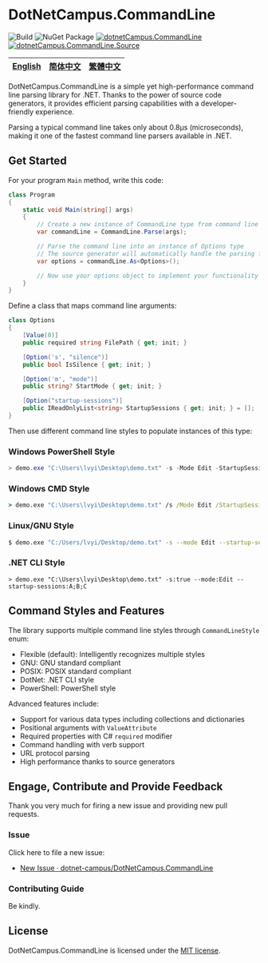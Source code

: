 # DotNetCampus.CommandLine

![Build](https://github.com/dotnet-campus/DotNetCampus.CommandLine/actions/workflows/dotnet-build.yml/badge.svg)  ![NuGet Package](https://github.com/dotnet-campus/DotNetCampus.CommandLine/actions/workflows/nuget-tag-publish.yml/badge.svg) [![dotnetCampus.CommandLine](https://img.shields.io/nuget/v/DotNetCampus.CommandLine.svg?label=DotnetCampus.CommandLine)](https://www.nuget.org/packages/DotnetCampus.CommandLine/) [![dotnetCampus.CommandLine.Source](https://img.shields.io/nuget/v/DotnetCampus.CommandLine.Source?label=DotnetCampus.CommandLine.Source)](https://www.nuget.org/packages/DotnetCampus.CommandLine.Source/)

| [English][en] | [简体中文][zh-hans] | [繁體中文][zh-hant] |
| ------------- | ------------------- | ------------------- |

[en]: /docs/en/README.md
[zh-hans]: /docs/zh-hans/README.md
[zh-hant]: /docs/zh-hant/README.md

DotNetCampus.CommandLine is a simple yet high-performance command line parsing library for .NET. Thanks to the power of source code generators, it provides efficient parsing capabilities with a developer-friendly experience.

Parsing a typical command line takes only about 0.8μs (microseconds), making it one of the fastest command line parsers available in .NET.

## Get Started

For your program `Main` method, write this code:

```csharp
class Program
{
    static void Main(string[] args)
    {
        // Create a new instance of CommandLine type from command line arguments
        var commandLine = CommandLine.Parse(args);

        // Parse the command line into an instance of Options type
        // The source generator will automatically handle the parsing for you
        var options = commandLine.As<Options>();

        // Now use your options object to implement your functionality
    }
}
```

Define a class that maps command line arguments:

```csharp
class Options
{
    [Value(0)]
    public required string FilePath { get; init; }

    [Option('s', "silence")]
    public bool IsSilence { get; init; }

    [Option('m', "mode")]
    public string? StartMode { get; init; }

    [Option("startup-sessions")]
    public IReadOnlyList<string> StartupSessions { get; init; } = [];
}
```

Then use different command line styles to populate instances of this type:

### Windows PowerShell Style

```powershell
> demo.exe "C:\Users\lvyi\Desktop\demo.txt" -s -Mode Edit -StartupSessions A B C
```

### Windows CMD Style

```cmd
> demo.exe "C:\Users\lvyi\Desktop\demo.txt" /s /Mode Edit /StartupSessions A B C
```

### Linux/GNU Style

```bash
$ demo.exe "C:/Users/lvyi/Desktop/demo.txt" -s --mode Edit --startup-sessions A --startup-sessions B --startup-sessions C
```

### .NET CLI Style
```
> demo.exe "C:\Users\lvyi\Desktop\demo.txt" -s:true --mode:Edit --startup-sessions:A;B;C
```

## Command Styles and Features

The library supports multiple command line styles through `CommandLineStyle` enum:
- Flexible (default): Intelligently recognizes multiple styles
- GNU: GNU standard compliant
- POSIX: POSIX standard compliant
- DotNet: .NET CLI style
- PowerShell: PowerShell style

Advanced features include:
- Support for various data types including collections and dictionaries
- Positional arguments with `ValueAttribute`
- Required properties with C# `required` modifier
- Command handling with verb support
- URL protocol parsing
- High performance thanks to source generators

## Engage, Contribute and Provide Feedback

Thank you very much for firing a new issue and providing new pull requests.

### Issue

Click here to file a new issue:

- [New Issue · dotnet-campus/DotNetCampus.CommandLine](https://github.com/dotnet-campus/DotNetCampus.CommandLine/issues/new)

### Contributing Guide

Be kindly.

## License

DotNetCampus.CommandLine is licensed under the [MIT license](/LICENSE).

